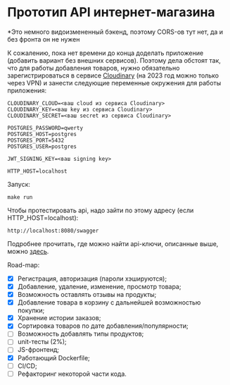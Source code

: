 # Прототип API интернет-магазина
*Это немного видоизмененный бэкенд, поэтому CORS-ов тут нет, да и без фронта он не нужен

К сожалению, пока нет времени до конца доделать приложение (добавить вариант без внешних сервисов). Поэтому дела обстоят так, что для работы добавления товаров, нужно обязательно зарегистрироваться в сервисе [Cloudinary](https://cloudinary.com/) (на 2023 год можно только через VPN) и занести следующие переменные окружения для работы приложения:
```````
CLOUDINARY_CLOUD=<ваш cloud из сервиса Cloudinary>
CLOUDINARY_KEY=<ваш key из сервиса Cloudinary>
CLOUDINARY_SECRET=<ваш secret из сервиса Cloudinary>

POSTGRES_PASSWORD=qwerty
POSTGRES_HOST=postgres
POSTGRES_PORT=5432
POSTGRES_USER=postgres

JWT_SIGNING_KEY=<ваш signing key>

HTTP_HOST=localhost
```````

Запуск:
```
make run
```

Чтобы протестировать api, надо зайти по этому адресу (если HTTP_HOST=localhost):
```
http://localhost:8080/swagger
```

Подробнее прочитать, где можно найти api-ключи, описанные выше, можно [здесь](https://cloudinary.com/documentation/admin_api#:~:text=Your%20Cloudinary%20API%20Key%20and,are%20used%20for%20the%20authentication.).

Road-map:
- [x] Регистрация, авторизация (пароли хэшируются);
- [x] Добавление, удаление, изменение, просмотр товара;
- [x] Возможность оставлять отзывы на продукты;
- [x] Добавление товара в корзину с дальнейшей возможностью покупки;
- [x] Хранение истории заказов;
- [x] Сортировка товаров по дате добавления/популярности;
- [ ] Возможность добавлять типы продуктов;
- [ ] unit-тесты (2%);
- [ ] JS-фронтенд;
- [x] Работающий Dockerfile;
- [ ] CI/CD;
- [ ] Рефакторинг некоторой части кода.
